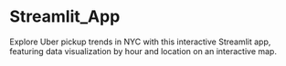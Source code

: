 # Streamlit_App
Explore Uber pickup trends in NYC with this interactive Streamlit app, featuring data visualization by hour and location on an interactive map.
